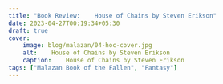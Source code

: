 ```yaml
---
title: "Book Review: 	House of Chains by Steven Erikson"
date: 2023-04-27T00:19:34+05:30
draft: true
cover: 
    image: blog/malazan/04-hoc-cover.jpg
    alt: 	House of Chains by Steven Erikson
    caption: 	House of Chains by Steven Erikson
tags: ["Malazan Book of the Fallen", "Fantasy"]
---
```

